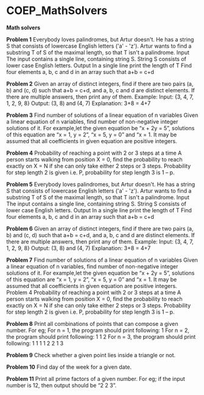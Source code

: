 # COEP_MathSolvers
**Math solvers**

**Problem 1**
Everybody loves palindromes, but Artur doesn't.
He has a string S that consists of lowercase English letters ('a' - 'z'). Artur wants to find a substring T of S of the maximal length, so that T isn't a palindrome.
Input
The input contains a single line, containing string S. String S consists of lower case English letters.
Output
In a single line print the length of T
Find four elements a, b, c and d in an array such that a+b = c+d

**Problem 2**
Given an array of distinct integers, find if there are two pairs (a, b) and (c, d) such that a+b = c+d, and a, b, c and d are distinct elements. If there are multiple answers, then print any of them.
Example:
Input: {3, 4, 7, 1, 2, 9, 8} Output: (3, 8) and (4, 7)
Explanation: 3+8 = 4+7

**Problem 3**
Find number of solutions of a linear equation of n variables
Given a linear equation of n variables, find number of non-negative integer solutions of it. For example,let the given equation be “x + 2y = 5”, solutions of this equation are “x = 1, y = 2”, “x = 5, y = 0” and “x = 1. It may be assumed that all coefficients in given equation are positive integers.

**Problem 4**
Probability of reaching a point with 2 or 3 steps at a time
A person starts walking from position X = 0, find the probability to reach exactly on X = N if she can only take either 2 steps or 3 steps. Probability for step length 2 is given i.e. P, probability for step length 3 is 1 – p.

**Problem 5**
Everybody loves palindromes, but Artur doesn't.
He has a string S that consists of lowercase English letters ('a' - 'z'). Artur wants to find a substring T of S of the maximal length, so that T isn't a palindrome.
Input
The input contains a single line, containing string S. String S consists of lower case English letters.
Output
In a single line print the length of T
Find four elements a, b, c and d in an array such that a+b = c+d

**Problem 6**
Given an array of distinct integers, find if there are two pairs (a, b) and (c, d) such that a+b = c+d, and a, b, c and d are distinct elements. If there are multiple answers, then print any of them.
Example:
Input: {3, 4, 7, 1, 2, 9, 8} Output: (3, 8) and (4, 7)
Explanation: 3+8 = 4+7

**Problem 7**
Find number of solutions of a linear equation of n variables
Given a linear equation of n variables, find number of non-negative integer solutions of it. For example,let the given equation be “x + 2y = 5”, solutions of this equation are “x = 1, y = 2”, “x = 5, y = 0” and “x = 1. It may be assumed that all coefficients in given equation are positive integers.
Problem 4
Probability of reaching a point with 2 or 3 steps at a time
A person starts walking from position X = 0, find the probability to reach exactly on X = N if she can only take either 2 steps or 3 steps. Probability for step length 2 is given i.e. P, probability for step length 3 is 1 – p.

**Problem 8**
Print all combinations of points that can compose a given number.
For eg;
For n = 1, the program should print following:
1
For n = 2, the program should print following:
1 1
2
For n = 3, the program should print following:
1 1 1
1 2
2 1
3

**Problem 9**
Check whether a given point lies inside a triangle or not.

**Problem 10** Find day of the week for a given date.

**Problem 11**
Print all prime factors of a given number.
For eg;
if the input number is 12, then output should be “2 2 3”.
